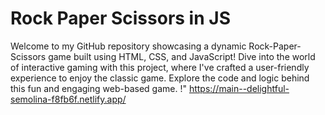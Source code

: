 # Rock Paper Scissors in JS
 Welcome to my GitHub repository showcasing a dynamic Rock-Paper-Scissors game built using HTML, CSS, and JavaScript! Dive into the world of interactive gaming with this project, where I've crafted a user-friendly experience to enjoy the classic game. Explore the code and logic behind this fun and engaging web-based game. !"
https://main--delightful-semolina-f8fb6f.netlify.app/
